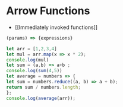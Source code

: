 # Arrow Functions
- [[Immediately invoked functions]]
```js
(params) => {expressions}
```

```js
let arr = [1,2,3,4]
let mul = arr.map(x => x * 2);
console.log(mul)
let sum = (a,b) => a+b ;
console.log(sum(4,5))
let average = numbers => {
let sum = numbers.reduce((a, b) => a + b);
return sum / numbers.length;
};
console.log(average(arr));
```
